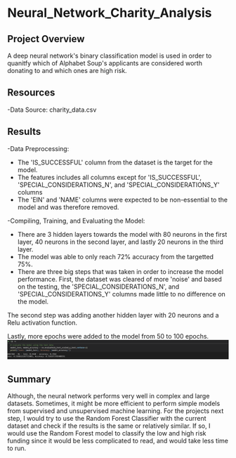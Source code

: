 # Neural_Network_Charity_Analysis


## Project Overview
A deep neural network's binary classification model is used in order to quanitfy which of Alphabet Soup's applicants are considered worth donating to and which ones are high risk. 

## Resources
-Data Source: charity_data.csv

## Results
-Data Preprocessing:
  - The 'IS_SUCCESSFUL' column from the dataset is the target for the model.
  - The features includes all columns except for 'IS_SUCCESSFUL', 'SPECIAL_CONSIDERATIONS_N', and 'SPECIAL_CONSIDERATIONS_Y' columns
  - The 'EIN' and 'NAME' columns were expected to be non-essential to the model and was therefore removed.

-Compiling, Training, and Evaluating the Model:
  - There are 3 hidden layers towards the model with 80 neurons in the first layer, 40 neurons in the second layer, and lastly 20 neurons in the third layer.
  - The model was able to only reach 72% accuracy from the targetted 75%.
  - There are three big steps that was taken in order to increase the model performance. First, the dataset was cleared of more 'noise' and based on the testing, the 'SPECIAL_CONSIDERATIONS_N', and 'SPECIAL_CONSIDERATIONS_Y' columns made little to no difference on the model.
  
  
  The second step was adding another hidden layer with 20 neurons and a Relu activation function. 
  
  
  Lastly, more epochs were added to the model from 50 to 100 epochs.
  ![](/Resources/epochs.png)
  
  
## Summary
Although, the neural network performs very well in complex and large datasets. Sometimes, it might be more efficient to perform simple models from supervised and unsupervised machine learning. For the projects next step, I would try to use the Random Forest Classifier with the current dataset and check if the results is the same or relatively similar. If so, I would use the Random Forest model to classify the low and high risk funding since it would be less complicated to read, and would take less time to run.  
